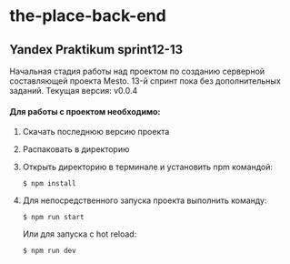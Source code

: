 # the-place-back-end

## Yandex Praktikum sprint12-13

Начальная стадия работы над проектом по созданию серверной составляющей проекта Mesto.
13-й спринт пока без дополнительных заданий.
Текущая версия: v0.0.4

#### Для работы с проектом необходимо: 

1.  Скачать последнюю версию проекта
2.  Распаковать в директорию 
3.  Открыть директорию в терминале и установить npm командой:
    ```
    $ npm install
    ```

4. Для непосредственного запуска проекта выполнить команду:
    ```
    $ npm run start
    ```	
    Или для запуска с hot reload:
    ```
    $ npm run dev
    ```


